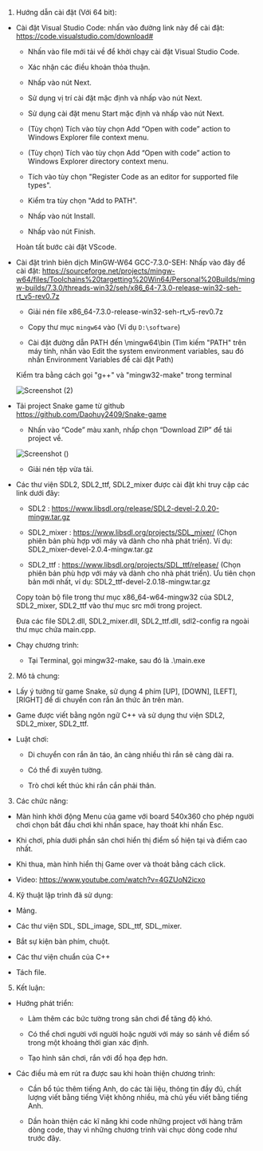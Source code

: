 
1. Hướng dẫn cài đặt (Với 64 bit):
- Cài đặt Visual Studio Code: nhấn vào đường link này để cài đặt:
      https://code.visualstudio.com/download#
      
     + Nhấn vào file mới tải về để khởi chạy cài đặt Visual Studio Code.
      
     + Xác nhận các điều khoản thỏa thuận.
      
     + Nhấp vào nút Next.
      
     + Sử dụng vị trí cài đặt mặc định và nhấp vào nút Next.
      
     + Sử dụng cài đặt menu Start mặc định và nhấp vào nút Next.
      
     + (Tùy chọn) Tích vào tùy chọn Add “Open with code” action to Windows Explorer file context menu.
      
     + (Tùy chọn) Tích vào tùy chọn Add “Open with code” action to Windows Explorer directory context menu.
      
     + Tích vào tùy chọn "Register Code as an editor for supported file types".
      
     + Kiểm tra tùy chọn "Add to PATH".
      
     + Nhấp vào nút Install.
      
     + Nhấp vào nút Finish.
      
     Hoàn tất bước cài đặt VScode.
      
- Cài đặt trình biên dịch MinGW-W64 GCC-7.3.0-SEH: Nhấp vào đây để cài đặt: https://sourceforge.net/projects/mingw-w64/files/Toolchains%20targetting%20Win64/Personal%20Builds/mingw-builds/7.3.0/threads-win32/seh/x86_64-7.3.0-release-win32-seh-rt_v5-rev0.7z

     + Giải nén file x86_64-7.3.0-release-win32-seh-rt_v5-rev0.7z
      
     + Copy thư mục `mingw64` vào <ROOTDIR> (Ví dụ `D:\software`)
      
     + Cài đặt đường dẫn PATH đến <ROOTDIR>\mingw64\bin
     (Tìm kiếm "PATH" trên máy tính, nhấn vào Edit the system environment variables, sau đó nhấn Environment Variables để cài đặt Path)
      
     Kiểm tra bằng cách gọi "g++" và "mingw32-make" trong terminal
      
    ![Screenshot (2)](https://user-images.githubusercontent.com/100114549/170839925-00133e66-5ac6-4b35-b9b9-e56c4856300f.png)

- Tải project Snake game từ github https://github.com/Daohuy2409/Snake-game
     + Nhấn vào “Code” màu xanh, nhấp chọn “Download ZIP” để tải project về.
      
    ![Screenshot ()](https://user-images.githubusercontent.com/100114549/170840209-f8388163-d5f9-443f-9a6f-b9135a83349b.png)
      
    + Giải nén tệp vừa tải.
- Các thư viện SDL2, SDL2_ttf, SDL2_mixer được cài đặt khi truy cập các link dưới đây:
      
     + SDL2 : https://www.libsdl.org/release/SDL2-devel-2.0.20-mingw.tar.gz
      
     + SDL2_mixer : https://www.libsdl.org/projects/SDL_mixer/ (Chọn phiên bản phù hợp với máy và dành cho nhà phát triển). Ví dụ: SDL2_mixer-devel-2.0.4-mingw.tar.gz
      
     + SDL2_ttf : https://www.libsdl.org/projects/SDL_ttf/release/ (Chọn phiên bản phù hợp với máy và dành cho nhà phát triển). Ưu tiên chọn bản mới nhất, ví dụ: SDL2_ttf-devel-2.0.18-mingw.tar.gz
      
     Copy toàn bộ file trong thư mục x86_64-w64-mingw32 của SDL2, SDL2_mixer, SDL2_ttf vào thư mục src mới trong project.
      
     Đưa các file SDL2.dll, SDL2_mixer.dll, SDL2_ttf.dll, sdl2-config ra ngoài thư mục chứa main.cpp.
- Chạy chương trình: 
      
     + Tại Terminal, gọi mingw32-make, sau đó là .\main.exe
      
2. Mô tả chung: 
      
- Lấy ý tưởng từ game Snake, sử dụng 4 phím [UP], [DOWN], [LEFT], [RIGHT] để di chuyển con rắn ăn thức ăn trên màn.
      
- Game được viết bằng ngôn ngữ C++ và sử dụng thư viện SDL2, SDL2_mixer, SDL2_ttf.
      
- Luật chơi:
      
     + Di chuyển con rắn ăn táo, ăn càng nhiều thì rắn sẽ càng dài ra.
      
     + Có thể đi xuyên tường.
      
     + Trò chơi kết thúc khi rắn cắn phải thân.
      
3. Các chức năng:
      
- Màn hình khởi động Menu của game với board 540x360 cho phép người chơi chọn bắt đầu chơi khi nhấn space, hay thoát khi nhấn Esc.
      
- Khi chơi, phía dưới phần sân chơi hiển thị điểm số hiện tại và điểm cao nhất.
      
- Khi thua, màn hình hiển thị Game over và thoát bằng cách click.
      
- Video: https://www.youtube.com/watch?v=4GZUoN2icxo
      
4. Kỹ thuật lập trình đã sử dụng:
- Mảng.

- Các thư viện SDL, SDL_image, SDL_ttf, SDL_mixer.
      
- Bắt sự kiện bàn phím, chuột.
      
- Các thư viện chuẩn của C++
      
- Tách file.

5. Kết luận:
      
- Hướng phát triển:
      
     + Làm thêm các bức tường trong sân chơi để tăng độ khó.
      
     + Có thể chơi người với người hoặc người với máy so sánh về điểm số trong một khoảng thời gian xác định.
      
     + Tạo hình sân chơi, rắn với đồ họa đẹp hơn.
      
- Các điều mà em rút ra được sau khi hoàn thiện chương trình:
      
     + Cần bổ túc thêm tiếng Anh, do các tài liệu, thông tin đầy đủ, chất lượng viết bằng tiếng Việt không nhiều, mà chủ yếu viết bằng tiếng Anh.
      
     + Dần hoàn thiện các kĩ năng khi code những project với hàng trăm dòng code, thay vì những chương trình vài chục dòng code như trước đây.
      
